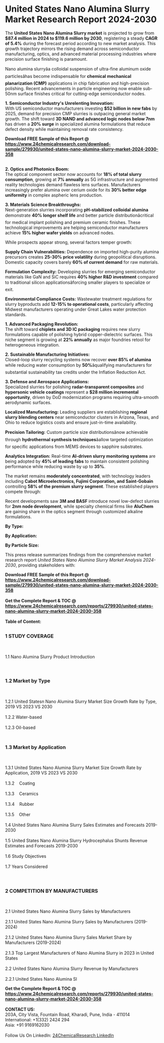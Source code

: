 <h1>United States Nano Alumina Slurry Market Research Report 2024-2030</h1><p>The <strong>United States Nano Alumina Slurry market</strong> is projected to grow from <strong>$87.4 million in 2024 to $119.6 million by 2030</strong>, registering a steady <strong>CAGR of 5.4%</strong> during the forecast period according to new market analysis. This growth trajectory mirrors the rising demand across semiconductor manufacturing, optics, and advanced material processing industries where precision surface finishing is paramount.</p><p>Nano alumina slurryâa colloidal suspension of ultra-fine aluminum oxide particlesâhas become indispensable for <strong>chemical mechanical planarization (CMP)</strong> applications in chip fabrication and high-precision polishing. Recent advancements in particle engineering now enable sub-50nm surface finishes critical for cutting-edge semiconductor nodes.</p><p><strong>1. Semiconductor Industry's Unrelenting Innovation:</strong><br>
With US semiconductor manufacturers investing <strong>$52 billion in new fabs</strong> by 2025, demand for precision CMP slurries is outpacing general market growth. The shift toward <strong>3D NAND and advanced logic nodes below 7nm</strong> has driven a <strong>20% surge</strong> in specialized alumina formulations that reduce defect density while maintaining removal rate consistency.</p><div><b>Download FREE Sample of this Report @ 
            <a href="https://www.24chemicalresearch.com/download-sample/279930/united-states-nano-alumina-slurry-market-2024-2030-358">
            https://www.24chemicalresearch.com/download-sample/279930/united-states-nano-alumina-slurry-market-2024-2030-358</a></b></div><br><p><strong>2. Optics and Photonics Boom:</strong><br>
The optical component sector now accounts for <strong>18% of total slurry consumption</strong>, growing at <strong>7% annually</strong> as 5G infrastructure and augmented reality technologies demand flawless lens surfaces. Manufacturers increasingly prefer alumina over cerium oxide for its <strong>30% better edge uniformity</strong> in complex aspheric lens production.</p><p><strong>3. Materials Science Breakthroughs:</strong><br>
Next-generation slurries incorporating <strong>pH-stabilized colloidal alumina</strong> demonstrate <strong>40% longer shelf life</strong> and better particle distributionâcritical for medical implant polishing and premium ceramic finishes. These technological improvements are helping semiconductor manufacturers achieve <strong>15% higher wafer yields</strong> on advanced nodes.</p><p>While prospects appear strong, several factors temper growth:</p><p><strong>Supply Chain Vulnerabilities:</strong> Dependence on imported high-purity alumina precursors creates <strong>25-30% price volatility</strong> during geopolitical disruptions. Domestic capacity covers barely <strong>60% of current demand</strong> for raw materials.</p><p><strong>Formulation Complexity:</strong> Developing slurries for emerging semiconductor materials like GaN and SiC requires <strong>40% higher R&amp;D investment</strong> compared to traditional silicon applicationsâforcing smaller players to specialize or exit.</p><p><strong>Environmental Compliance Costs:</strong> Wastewater treatment regulations for slurry byproducts add <strong>12-15% to operational costs</strong>, particularly affecting Midwest manufacturers operating under Great Lakes water protection standards.</p><p><strong>1. Advanced Packaging Revolution:</strong><br>
The shift toward <strong>chiplets and 3D IC packaging</strong> requires new slurry formulations capable of polishing hybrid copper-dielectric surfaces. This niche segment is growing at <strong>22% annually</strong> as major foundries retool for heterogeneous integration.</p><p><strong>2. Sustainable Manufacturing Initiatives:</strong><br>
Closed-loop slurry recycling systems now recover <strong>over 85% of alumina</strong> while reducing water consumption by <strong>50%</strong>âqualifying manufacturers for substantial sustainability tax credits under the Inflation Reduction Act.</p><p><strong>3. Defense and Aerospace Applications:</strong><br>
Specialized slurries for polishing <strong>radar-transparent composites</strong> and <strong>hypersonic vehicle coatings</strong> represent a <strong>$28 million incremental opportunity</strong>, driven by DoD modernization programs requiring ultra-smooth aerodynamic surfaces.</p><p><strong>Localized Manufacturing:</strong> Leading suppliers are establishing <strong>regional slurry blending centers</strong> near semiconductor clusters in Arizona, Texas, and Ohio to reduce logistics costs and ensure just-in-time availability.</p><p><strong>Precision Tailoring:</strong> Custom particle size distributionsânow achievable through <strong>hydrothermal synthesis techniques</strong>âallow targeted optimization for specific applications from MEMS devices to sapphire substrates.</p><p><strong>Analytics Integration:</strong> Real-time <strong>AI-driven slurry monitoring systems</strong> are being adopted by <strong>45% of leading fabs</strong> to maintain consistent polishing performance while reducing waste by up to <strong>35%</strong>.</p><p>The market remains <strong>moderately concentrated</strong>, with technology leaders including <strong>Cabot Microelectronics, Fujimi Corporation, and Saint-Gobain</strong> controlling <strong>58% of the premium slurry segment</strong>. These established players compete through:</p><p>Recent developments saw <strong>3M and BASF</strong> introduce novel low-defect slurries for <strong>2nm node development</strong>, while specialty chemical firms like <strong>AluChem</strong> are gaining share in the optics segment through customized alkaline formulations.</p><p><strong>By Type:</strong></p><p><strong>By Application:</strong></p><p><strong>By Particle Size:</strong></p><p>This press release summarizes findings from the comprehensive market research report <em>United States Nano Alumina Slurry Market Analysis 2024-2030</em>, providing stakeholders with:</p><div><b>Download FREE Sample of this Report @ 
            <a href="https://www.24chemicalresearch.com/download-sample/279930/united-states-nano-alumina-slurry-market-2024-2030-358">
            https://www.24chemicalresearch.com/download-sample/279930/united-states-nano-alumina-slurry-market-2024-2030-358</a></b></div><br><div><b>Get the Complete Report & TOC @ 
            <a href="https://www.24chemicalresearch.com/reports/279930/united-states-nano-alumina-slurry-market-2024-2030-358">
            https://www.24chemicalresearch.com/reports/279930/united-states-nano-alumina-slurry-market-2024-2030-358</a></b></div><br>
            <b>Table of Content:</b><p><h2><span style="font-size:16px"><strong>1 STUDY COVERAGE</strong></span></h2><br />
<p>1.1 Nano Alumina Slurry Product Introduction</p><br />
<h2><span style="font-size:16px"><strong>1.2 Market by Type</strong></span></h2><br />
<p>1.2.1 United Statesn Nano Alumina Slurry Market Size Growth Rate by Type, 2019 VS 2023 VS 2030<br /><br />
1.2.2 Water-based&nbsp;&nbsp; &nbsp;<br /><br />
1.2.3 Oil-based<br /><br />
<h2><span style="font-size:16px"><strong>1.3 Market by Application</strong></span></h2><br />
<p>1.3.1 United States Nano Alumina Slurry Market Size Growth Rate by Application, 2019 VS 2023 VS 2030<br /><br />
1.3.2&nbsp;&nbsp; &nbsp;Coating<br /><br />
1.3.3&nbsp;&nbsp; &nbsp;Ceramics<br /><br />
1.3.4&nbsp;&nbsp; &nbsp;Rubber<br /><br />
1.3.5&nbsp;&nbsp; &nbsp;Other<br /><br />
1.4 United States Nano Alumina Slurry Sales Estimates and Forecasts 2019-2030<br /><br />
1.5 United States Nano Alumina Slurry Hydrocephalus Shunts Revenue Estimates and Forecasts 2019-2030<br /><br />
1.6 Study Objectives<br /><br />
1.7 Years Considered</p><br />
<h2><span style="font-size:16px"><strong>2 COMPETITION BY MANUFACTURERS</strong></span></h2><br />
<p>2.1 United States Nano Alumina Slurry Sales by Manufacturers<br /><br />
2.1.1 United States Nano Alumina Slurry Sales by Manufacturers (2019-2024)<br /><br />
2.1.2 United States Nano Alumina Slurry Sales Market Share by Manufacturers (2019-2024)<br /><br />
2.1.3 Top Largest Manufacturers of Nano Alumina Slurry in 2023 in United States<br /><br />
2.2 United States Nano Alumina Slurry Revenue by Manufacturers<br /><br />
2.2.1 United States Nano Alumina Sl</p><div><b>Get the Complete Report & TOC @ 
            <a href="https://www.24chemicalresearch.com/reports/279930/united-states-nano-alumina-slurry-market-2024-2030-358">
            https://www.24chemicalresearch.com/reports/279930/united-states-nano-alumina-slurry-market-2024-2030-358</a></b></div><br><b>CONTACT US:</b><br>
            203A, City Vista, Fountain Road, Kharadi, Pune, India - 411014<br>
            International: +1(332) 2424 294<br>
            Asia: +91 9169162030 <br><br>
            Follow Us On LinkedIn: <a href="https://www.linkedin.com/company/24chemicalresearch/">24ChemicalResearch LinkedIn</a>